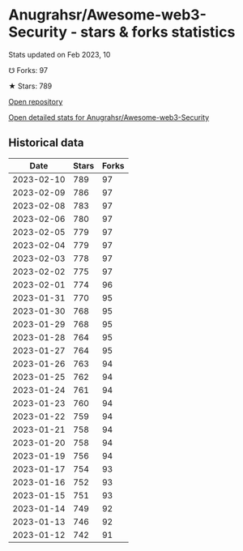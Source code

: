 # Anugrahsr/Awesome-web3-Security - stars & forks statistics

Stats updated on Feb 2023, 10

☋ Forks: 97

★ Stars: 789

[Open repository](https://github.com/Anugrahsr/Awesome-web3-Security)

[Open detailed stats for Anugrahsr/Awesome-web3-Security](https://reviewgithub.com/rep/Anugrahsr/Awesome-web3-Security)

## Historical data
| Date | Stars | Forks |
|------|-------|-------|
| 2023-02-10 | 789 | 97 | 
| 2023-02-09 | 786 | 97 | 
| 2023-02-08 | 783 | 97 | 
| 2023-02-06 | 780 | 97 | 
| 2023-02-05 | 779 | 97 | 
| 2023-02-04 | 779 | 97 | 
| 2023-02-03 | 778 | 97 | 
| 2023-02-02 | 775 | 97 | 
| 2023-02-01 | 774 | 96 | 
| 2023-01-31 | 770 | 95 | 
| 2023-01-30 | 768 | 95 | 
| 2023-01-29 | 768 | 95 | 
| 2023-01-28 | 764 | 95 | 
| 2023-01-27 | 764 | 95 | 
| 2023-01-26 | 763 | 94 | 
| 2023-01-25 | 762 | 94 | 
| 2023-01-24 | 761 | 94 | 
| 2023-01-23 | 760 | 94 | 
| 2023-01-22 | 759 | 94 | 
| 2023-01-21 | 758 | 94 | 
| 2023-01-20 | 758 | 94 | 
| 2023-01-19 | 756 | 94 | 
| 2023-01-17 | 754 | 93 | 
| 2023-01-16 | 752 | 93 | 
| 2023-01-15 | 751 | 93 | 
| 2023-01-14 | 749 | 92 | 
| 2023-01-13 | 746 | 92 | 
| 2023-01-12 | 742 | 91 | 


